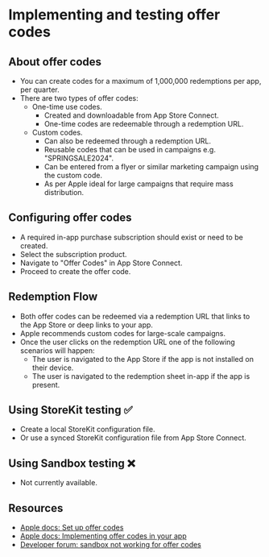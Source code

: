 #  Implementing and testing offer codes 

## About offer codes 

* You can create codes for a maximum of 1,000,000 redemptions per app, per quarter.
* There are two types of offer codes:
  * One-time use codes.
    * Created and downloadable from App Store Connect.
    * One-time codes are redeemable through a redemption URL.
  * Custom codes.
    * Can also be redeemed through a redemption URL.
    * Reusable codes that can be used in campaigns e.g. "SPRINGSALE2024".
    * Can be entered from a flyer or similar marketing campaign using the custom code.
    * As per Apple ideal for large campaigns that require mass distribution.

## Configuring offer codes 

* A required in-app purchase subscription should exist or need to be created.
* Select the subscription product. 
* Navigate to "Offer Codes" in App Store Connect.
* Proceed to create the offer code.
    
## Redemption Flow 

* Both offer codes can be redeemed via a redemption URL that links to the App Store or deep links to your app. 
* Apple recommends custom codes for large-scale campaigns. 
* Once the user clicks on the redemption URL one of the following scenarios will happen: 
  * The user is navigated to the App Store if the app is not installed on their device.
  * The user is navigated to the redemption sheet in-app if the app is present.

## Using StoreKit testing ✅

* Create a local StoreKit configuration file.
* Or use a synced StoreKit configuration file from App Store Connect.

## Using Sandbox testing ❌

* Not currently available.

## Resources

* [Apple docs: Set up offer codes](https://developer.apple.com/help/app-store-connect/manage-subscriptions/set-up-offer-codes/)
* [Apple docs: Implementing offer codes in your app](https://developer.apple.com/documentation/storekit/in-app_purchase/original_api_for_in-app_purchase/subscriptions_and_offers/implementing_offer_codes_in_your_app)
* [Developer forum: sandbox not working for offer codes](https://developer.apple.com/forums/thread/688550)

